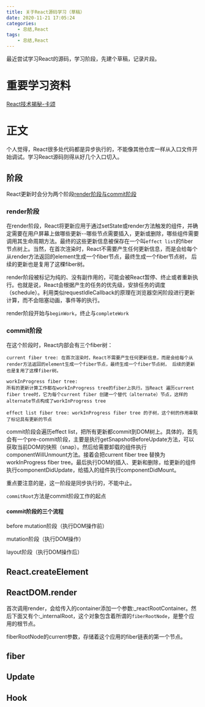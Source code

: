```yaml
---
title: 关于React源码学习（草稿）
date: 2020-11-21 17:05:24
categories: 
    - 总结,React
tags: 
    - 总结,React
---
```


最近尝试学习React的源码，学习阶段，先建个草稿，记录片段。

# 重要学习资料

[React技术揭秘-卡颂](https://react.iamkasong.com/)


# 正文

个人觉得，React很多处代码都是异步执行的，不能像其他仓库一样从入口文件开始调试。学习React源码则得从好几个入口切入。

## 阶段

React更新时会分为两个阶段[render阶段与commit阶段](https://github.com/mbaxszy7/blog/issues/16)

### render阶段

在render阶段，React将更新应用于通过setState或render方法触发的组件，并确定需要在用户屏幕上做哪些更新--哪些节点需要插入，更新或删除，哪些组件需要调用其生命周期方法。最终的这些更新信息被保存在一个叫`effect list`的fiber 节点树上。当然，在首次渲染时，React不需要产生任何更新信息，而是会给每个从render方法返回的element生成一个fiber节点，最终生成一个fiber节点树， 后续的更新也是复用了这棵fiber树。

 render阶段被标记为纯的、没有副作用的，可能会被React暂停、终止或者重新执行。也就是说，React会根据产生的任务的优先级，安排任务的调度（schedule）。利用类似requestIdleCallback的原理在浏览器空闲阶段进行更新计算，而不会阻塞动画，事件等的执行。
 
 render阶段开始与`beginWork`，终止与`completeWork`

### commit阶段

在这个阶段时，React内部会有三个fiber树：

```text
current fiber tree: 在首次渲染时，React不需要产生任何更新信息，而是会给每个从render方法返回的element生成一个fiber节点，最终生成一个fiber节点树， 后续的更新也是复用了这棵fiber树。

workInProgress fiber tree: 
所有的更新计算工作都在workInProgress tree的fiber上执行。当React 遍历current fiber tree时，它为每个current fiber 创建一个替代（alternate）节点，这样的alternate节点构成了workInProgress tree

effect list fiber tree: workInProgress fiber tree 的子树，这个树的作用串联了标记具有更新的节点
```

commit阶段会遍历effect list，把所有更新都commit到DOM树上。具体的，首先会有一个pre-commit阶段，主要是执行getSnapshotBeforeUpdate方法，可以获取当前DOM的快照（snap）。然后给需要卸载的组件执行componentWillUnmount方法。接着会把current fiber tree 替换为workInProgress fiber tree。最后执行DOM的插入、更新和删除，给更新的组件执行componentDidUpdate，给插入的组件执行componentDidMount。

重点要注意的是，这一阶段是同步执行的，不能中止。


`commitRoot`方法是commit阶段工作的起点

#### commit阶段的三个流程

before mutation阶段（执行DOM操作前）

mutation阶段（执行DOM操作）

layout阶段（执行DOM操作后）

## React.createElement

## ReactDOM.render

首次调用render，会给传入的container添加一个参数:\_reactRootContainer。然后下面又有个:\_internalRoot，这个对象包含着所谓的`fiberRootNode`，是整个应用的根节点。

fiberRootNode的current参数，存储着这个应用的fiber链表的第一个节点。

## fiber

## Update

## Hook